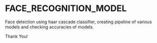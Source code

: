 # FACE_RECOGNITION_MODEL

Face detection using haar cascade classifier,  creating pipeline of various models and checking accuracies of models.

Thank You!
